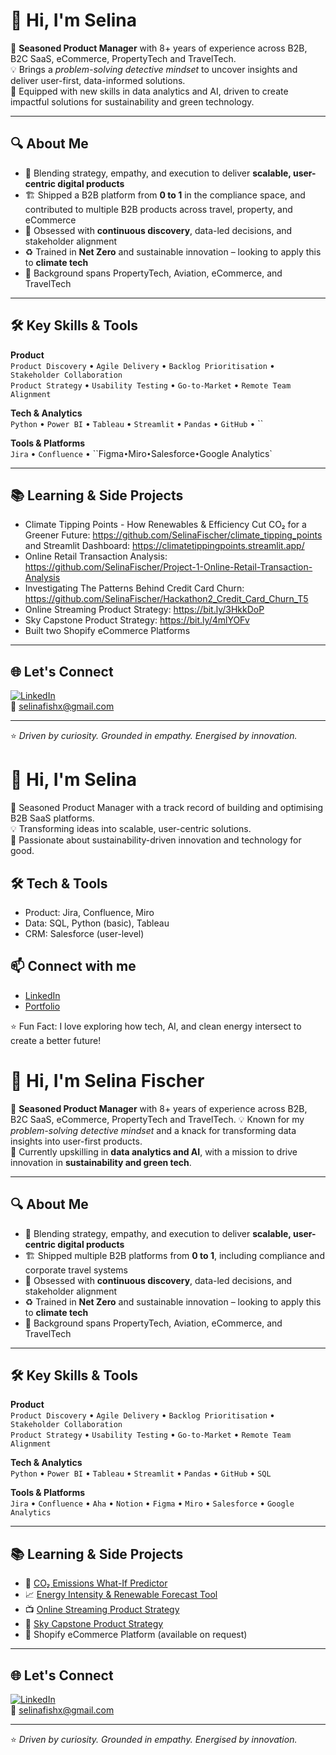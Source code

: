 # 👋 Hi, I'm Selina

🚀 **Seasoned Product Manager** with 8+ years of experience across B2B, B2C SaaS, eCommerce, PropertyTech and TravelTech.  
💡 Brings a *problem-solving detective mindset* to uncover insights and deliver user-first, data-informed solutions.  
🌱 Equipped with new skills in data analytics and AI, driven to create impactful solutions for sustainability and green technology.

---

## 🔍 About Me

- 🧠 Blending strategy, empathy, and execution to deliver **scalable, user-centric digital products**
- 🏗️ Shipped a B2B platform from **0 to 1** in the compliance space, and contributed to multiple B2B products across travel, property, and eCommerce
- 🎯 Obsessed with **continuous discovery**, data-led decisions, and stakeholder alignment
- ♻️ Trained in **Net Zero** and sustainable innovation – looking to apply this to **climate tech**
- 🧰 Background spans PropertyTech, Aviation, eCommerce, and TravelTech

---

## 🛠️ Key Skills & Tools

**Product**  
`Product Discovery` • `Agile Delivery` • `Backlog Prioritisation` • `Stakeholder Collaboration`  
`Product Strategy` • `Usability Testing` • `Go-to-Market` • `Remote Team Alignment`

**Tech & Analytics**  
`Python` • `Power BI` • `Tableau` • `Streamlit` • `Pandas` • `GitHub` • ``

**Tools & Platforms**  
`Jira` • `Confluence` • ``Figma` • `Miro` • `Salesforce` • `Google Analytics`

---

## 📚 Learning & Side Projects

- Climate Tipping Points - How Renewables & Efficiency Cut CO₂ for a Greener Future: https://github.com/SelinaFischer/climate_tipping_points and Streamlit Dashboard: https://climatetippingpoints.streamlit.app/
- Online Retail Transaction Analysis:  https://github.com/SelinaFischer/Project-1-Online-Retail-Transaction-Analysis
- Investigating The Patterns Behind Credit Card Churn: https://github.com/SelinaFischer/Hackathon2_Credit_Card_Churn_T5
- Online Streaming Product Strategy: https://bit.ly/3HkkDoP
- Sky Capstone Product Strategy: https://bit.ly/4mlYOFv
- Built two Shopify eCommerce Platforms 

---

## 🌐 Let's Connect

[![LinkedIn](https://img.shields.io/badge/LinkedIn-Connect-blue?logo=linkedin)](https://www.linkedin.com/in/selinafischer8)  
📧 selinafishx@gmail.com

---

⭐️ *Driven by curiosity. Grounded in empathy. Energised by innovation.*













# 👋 Hi, I'm Selina

🚀 Seasoned Product Manager with a track record of building and optimising B2B SaaS platforms.  
💡 Transforming ideas into scalable, user-centric solutions.  
🌱 Passionate about sustainability-driven innovation and technology for good.

## 🛠️ Tech & Tools
- Product: Jira, Confluence, Miro
- Data: SQL, Python (basic), Tableau
- CRM: Salesforce (user-level)

## 📫 Connect with me
- [LinkedIn](https://www.linkedin.com/in/selinafischer)
- [Portfolio](https://your-portfolio-url.com)

⭐️ Fun Fact: I love exploring how tech, AI, and clean energy intersect to create a better future!


# 👋 Hi, I'm Selina Fischer

🚀 **Seasoned Product Manager** with 8+ years of experience across B2B, B2C SaaS, eCommerce, PropertyTech and TravelTech.
💡 Known for my *problem-solving detective mindset* and a knack for transforming data insights into user-first products.  
🌱 Currently upskilling in **data analytics and AI**, with a mission to drive innovation in **sustainability and green tech**.

---

## 🔍 About Me

- 🧠 Blending strategy, empathy, and execution to deliver **scalable, user-centric digital products**
- 🏗️ Shipped multiple B2B platforms from **0 to 1**, including compliance and corporate travel systems
- 🎯 Obsessed with **continuous discovery**, data-led decisions, and stakeholder alignment
- ♻️ Trained in **Net Zero** and sustainable innovation – looking to apply this to **climate tech**
- 🧰 Background spans PropertyTech, Aviation, eCommerce, and TravelTech

---

## 🛠️ Key Skills & Tools

**Product**  
`Product Discovery` • `Agile Delivery` • `Backlog Prioritisation` • `Stakeholder Collaboration`  
`Product Strategy` • `Usability Testing` • `Go-to-Market` • `Remote Team Alignment`

**Tech & Analytics**  
`Python` • `Power BI` • `Tableau` • `Streamlit` • `Pandas` • `GitHub` • `SQL`

**Tools & Platforms**  
`Jira` • `Confluence` • `Aha` • `Notion` • `Figma` • `Miro` • `Salesforce` • `Google Analytics`

---

## 📚 Learning & Side Projects

- 🧪 [CO₂ Emissions What-If Predictor](https://github.com/SelinaFischer/co2-predictive-model)
- 📈 [Energy Intensity & Renewable Forecast Tool](https://github.com/SelinaFischer/energy-forecast)
- 📺 [Online Streaming Product Strategy](https://github.com/SelinaFischer/streaming-strategy-project)
- 🚀 [Sky Capstone Product Strategy](https://github.com/SelinaFischer/sky-capstone-project)
- 🧵 Shopify eCommerce Platform (available on request)

---

## 🌐 Let's Connect

[![LinkedIn](https://img.shields.io/badge/LinkedIn-Connect-blue?logo=linkedin)](https://www.linkedin.com/in/selinafischer8)  
📧 selinafishx@gmail.com

---

⭐️ *Driven by curiosity. Grounded in empathy. Energised by innovation.*
